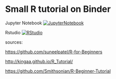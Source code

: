 # Small R tutorial on Binder

Jupyter Notebook
[![JupyterNotebook](https://mybinder.org/badge_logo.svg)](https://mybinder.org/v2/gh/StephanHolgerD/Binder_R_tutorial/HEAD)


Rstudio
[![RStudio](https://mybinder.org/badge_logo.svg)](https://mybinder.org/v2/gh/StephanHolgerD/Binder_R_tutorial/HEAD?urlpath=rstudio )

sources:

https://github.com/suneelpatel/R-for-Beginners

http://kingaa.github.io/R_Tutorial/

https://github.com/Smithsonian/R-Beginner-Tutorial
